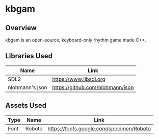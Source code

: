 # kbgam

## Overview
kbgam is an open-source, keyboard-only rhythm game made C++. 

## Libraries Used
| Name | Link |
| - | - |
| SDL2 | https://www.libsdl.org |
| nlohmann's json | https://github.com/nlohmann/json |

## Assets Used
| Type | Name | Link |
| - | - | - |
| Font | Roboto | https://fonts.google.com/specimen/Roboto |